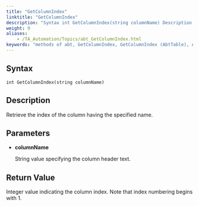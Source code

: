 ```yaml
--- 
title: "GetColumnIndex"
linktitle: "GetColumnIndex"
description: "Syntax int GetColumnIndex(string columnName) Description Retrieve the index of the column having the specified name. Parameters columnName String value specifying the column header text. Return Value ..."
weight: 9
aliases: 
    - /TA_Automation/Topics/abt_GetColumnIndex.html
keywords: "methods of abt, GetColumnIndex, GetColumnIndex (AbtTable), AbtTable, getcolumnindex, abttable getcolumnindex, index of column, get index of column with name, column index"
---
```


## Syntax

`int GetColumnIndex(string columnName)`

## Description

Retrieve the index of the column having the specified name.

## Parameters

-   **columnName**

    String value specifying the column header text.


## Return Value

Integer value indicating the column index. Note that index numbering begins with 1.




